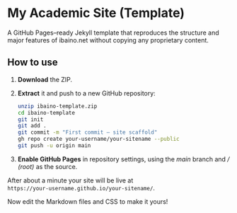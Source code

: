 # My Academic Site (Template)

A GitHub Pages–ready Jekyll template that reproduces the structure and major features of ibaino.net without copying any proprietary content.

## How to use

1. **Download** the ZIP.
2. **Extract** it and push to a new GitHub repository:

   ```bash
   unzip ibaino-template.zip
   cd ibaino-template
   git init
   git add .
   git commit -m "First commit – site scaffold"
   gh repo create your-username/your-sitename --public
   git push -u origin main
   ```

3. **Enable GitHub Pages** in repository settings, using the *main* branch and */ (root)* as the source.

After about a minute your site will be live at  
`https://your-username.github.io/your-sitename/`.

Now edit the Markdown files and CSS to make it yours!
